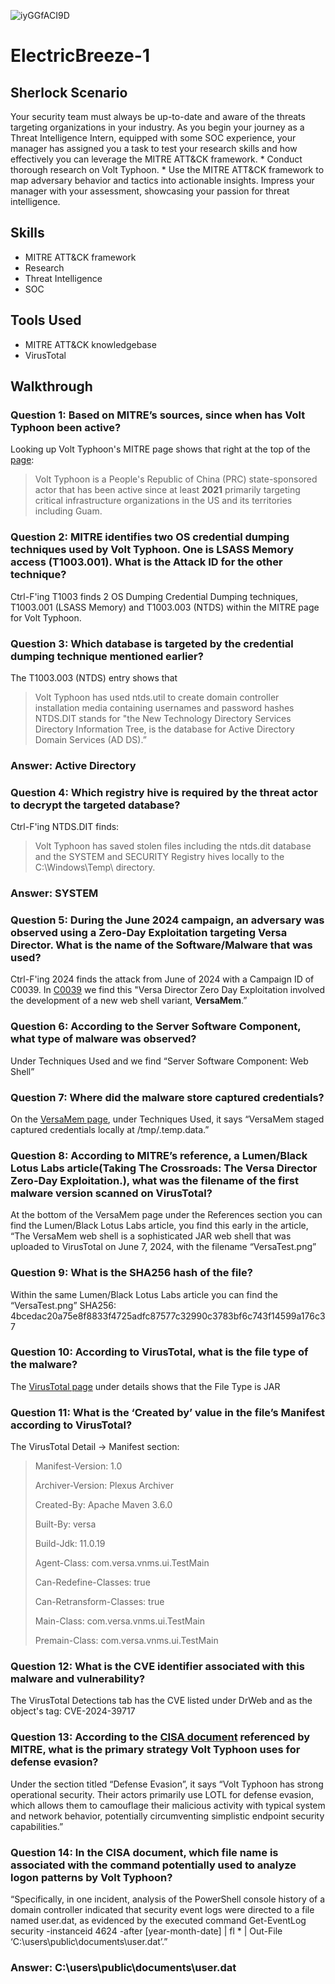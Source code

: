 
![iyGGfACI9D](https://github.com/user-attachments/assets/c7ae4dfa-89e8-4c22-83f6-76a1a3c371ad)

# ElectricBreeze-1

## Sherlock Scenario
Your security team must always be up-to-date and aware of the threats targeting organizations in your industry. As you begin your journey as a Threat Intelligence Intern, equipped with some SOC experience, your manager has assigned you a task to test your research skills and how effectively you can leverage the MITRE ATT&CK framework. * Conduct thorough research on Volt Typhoon. * Use the MITRE ATT&CK framework to map adversary behavior and tactics into actionable insights. Impress your manager with your assessment, showcasing your passion for threat intelligence.

## Skills
- MITRE ATT&CK framework
- Research
- Threat Intelligence
- SOC

## Tools Used
- MITRE ATT&CK knowledgebase
- VirusTotal

## Walkthrough

### Question 1: Based on MITRE’s sources, since when has Volt Typhoon been active?
Looking up Volt Typhoon's MITRE page shows that right at the top of the [page](https://attack.mitre.org/groups/G1017/):
> Volt Typhoon is a People's Republic of China (PRC) state-sponsored actor that has been active since at least **2021** primarily targeting critical infrastructure organizations in the US and its territories including Guam. 

### Question 2: MITRE identifies two OS credential dumping techniques used by Volt Typhoon. One is LSASS Memory access (T1003.001). What is the Attack ID for the other technique?
Ctrl-F'ing T1003 finds 2 OS Dumping Credential Dumping techniques, T1003.001 (LSASS Memory) and T1003.003 (NTDS) within the MITRE page for Volt Typhoon.

### Question 3: Which database is targeted by the credential dumping technique mentioned earlier?
The T1003.003 (NTDS) entry shows that
> Volt Typhoon has used ntds.util to create domain controller installation media containing usernames and password hashes
NTDS.DIT stands for "the New Technology Directory Services Directory Information Tree, is the database for Active Directory Domain Services (AD DS).”
### Answer: Active Directory


### Question 4: Which registry hive is required by the threat actor to decrypt the targeted database?
Ctrl-F'ing NTDS.DIT finds:
> Volt Typhoon has saved stolen files including the ntds.dit database and the SYSTEM and SECURITY Registry hives locally to the C:\Windows\Temp\ directory.
### Answer: SYSTEM


### Question 5: During the June 2024 campaign, an adversary was observed using a Zero-Day Exploitation targeting Versa Director. What is the name of the Software/Malware that was used?
Ctrl-F'ing 2024 finds the attack from June of 2024 with a Campaign ID of C0039. In [C0039](https://attack.mitre.org/campaigns/C0039/) we find this "Versa Director Zero Day Exploitation involved the development of a new web shell variant, **VersaMem**.”

### Question 6: According to the Server Software Component, what type of malware was observed?
Under Techniques Used and we find “Server Software Component: Web Shell”

### Question 7: Where did the malware store captured credentials?
On the [VersaMem page](https://attack.mitre.org/software/S1154/), under Techniques Used, it says “VersaMem staged captured credentials locally at /tmp/.temp.data.”

### Question 8: According to MITRE’s reference, a Lumen/Black Lotus Labs article(Taking The Crossroads: The Versa Director Zero-Day Exploitation.), what was the filename of the first malware version scanned on VirusTotal?
At the bottom of the VersaMem page under the References section you can find the Lumen/Black Lotus Labs article, you find this early in the article, “The VersaMem web shell is a sophisticated JAR web shell that was uploaded to VirusTotal on June 7, 2024, with the filename “VersaTest.png” 

### Question 9: What is the SHA256 hash of the file?
Within the same Lumen/Black Lotus Labs article you can find the “VersaTest.png” SHA256: 4bcedac20a75e8f8833f4725adfc87577c32990c3783bf6c743f14599a176c37

### Question 10: According to VirusTotal, what is the file type of the malware?
The [VirusTotal page](https://www.virustotal.com/gui/file/4bcedac20a75e8f8833f4725adfc87577c32990c3783bf6c743f14599a176c37) under details shows that the File Type is JAR

### Question 11: What is the ‘Created by’ value in the file’s Manifest according to VirusTotal?
The VirusTotal Detail -> Manifest section:
> Manifest-Version: 1.0
> 
> Archiver-Version: Plexus Archiver
> 
> Created-By: Apache Maven 3.6.0
> 
> Built-By: versa
> 
> Build-Jdk: 11.0.19
> 
> Agent-Class: com.versa.vnms.ui.TestMain
> 
> Can-Redefine-Classes: true
> 
> Can-Retransform-Classes: true
> 
> Main-Class: com.versa.vnms.ui.TestMain
> 
> Premain-Class: com.versa.vnms.ui.TestMain
> 

### Question 12: What is the CVE identifier associated with this malware and vulnerability?
The VirusTotal Detections tab has the CVE listed under DrWeb and as the object's tag: CVE-2024-39717

### Question 13: According to the [CISA document](https://www.cisa.gov/sites/default/files/2024-03/aa24-038a_csa_prc_state_sponsored_actors_compromise_us_critical_infrastructure_3.pdf) referenced by MITRE, what is the primary strategy Volt Typhoon uses for defense evasion?
Under the section titled “Defense Evasion”, it says “Volt Typhoon has strong operational security. Their actors primarily use LOTL for defense evasion, which allows them to camouflage their malicious activity with typical system and network behavior, potentially circumventing simplistic endpoint security capabilities.” 

### Question 14: In the CISA document, which file name is associated with the command potentially used to analyze logon patterns by Volt Typhoon?
“Specifically, in one incident, analysis of the PowerShell console history of a domain
controller indicated that security event logs were directed to a file named user.dat, as evidenced by the executed command Get-EventLog security -instanceid 4624 -after [year-month-date] | fl * | Out-File ‘C:\users\public\documents\user.dat’.”
### Answer: C:\users\public\documents\user.dat


